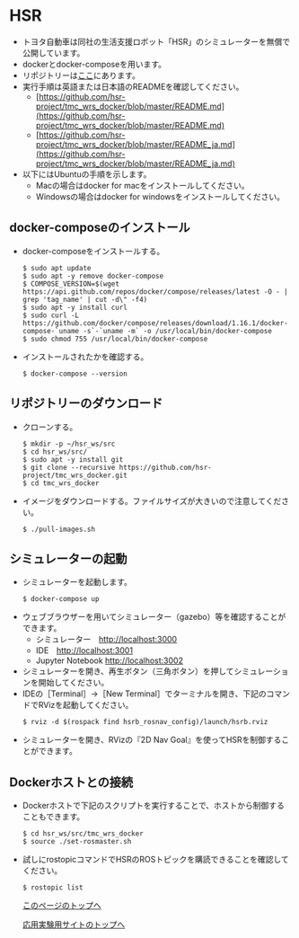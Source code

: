 # HSR
- トヨタ自動車は同社の生活支援ロボット「HSR」のシミュレーターを無償で公開しています。
- dockerとdocker-composeを用います。
- リポジトリーは[ここ](https://github.com/hsr-project/tmc_wrs_docker)にあります。
- 実行手順は英語または日本語のREADMEを確認してください。
  - [https://github.com/hsr-project/tmc_wrs_docker/blob/master/README.md](https://github.com/hsr-project/tmc_wrs_docker/blob/master/README.md)
  - [https://github.com/hsr-project/tmc_wrs_docker/blob/master/README_ja.md](https://github.com/hsr-project/tmc_wrs_docker/blob/master/README_ja.md)
- 以下にはUbuntuの手順を示します。
  - Macの場合はdocker for macをインストールしてください。
  - Windowsの場合はdocker for windowsをインストールしてください。

## docker-composeのインストール
- docker-composeをインストールする。
  ```
  $ sudo apt update
  $ sudo apt -y remove docker-compose
  $ COMPOSE_VERSION=$(wget https://api.github.com/repos/docker/compose/releases/latest -O - | grep 'tag_name' | cut -d\" -f4)
  $ sudo apt -y install curl
  $ sudo curl -L https://github.com/docker/compose/releases/download/1.16.1/docker-compose-`uname -s`-`uname -m` -o /usr/local/bin/docker-compose
  $ sudo chmod 755 /usr/local/bin/docker-compose
  ```
- インストールされたかを確認する。
  ```
  $ docker-compose --version
  ```

## リポジトリーのダウンロード
- クローンする。
  ```
  $ mkdir -p ~/hsr_ws/src
  $ cd hsr_ws/src/
  $ sudo apt -y install git
  $ git clone --recursive https://github.com/hsr-project/tmc_wrs_docker.git
  $ cd tmc_wrs_docker
  ```
- イメージをダウンロードする。ファイルサイズが大きいので注意してください。
  ```
  $ ./pull-images.sh
  ```

## シミュレーターの起動
- シミュレーターを起動します。
  ```
  $ docker-compose up
  ```
- ウェブブラウザーを用いてシミュレーター（gazebo）等を確認することができます。
  - シミュレーター　[http://localhost:3000](http://localhost:3000)
  - IDE　[http://localhost:3001](http://localhost:3001)
  - Jupyter Notebook [http://localhost:3002](http://localhost:3002)
- シミュレーターを開き、再生ボタン（三角ボタン）を押してシミュレーションを開始してください。
- IDEの［Terminal］→［New Terminal］でターミナルを開き、下記のコマンドでRVizを起動してください。
  ```
  $ rviz -d $(rospack find hsrb_rosnav_config)/launch/hsrb.rviz
  ```
- シミュレーターを開き、RVizの『2D Nav Goal』を使ってHSRを制御することができます。

## Dockerホストとの接続
- Dockerホストで下記のスクリプトを実行することで、ホストから制御することもできます。
  ```
  $ cd hsr_ws/src/tmc_wrs_docker
  $ source ./set-rosmaster.sh
  ```
- 試しにrostopicコマンドでHSRのROSトピックを購読できることを確認してください。
  ```
  $ rostopic list
  ```

  [このページのトップへ](#)

  [応用実験用サイトのトップへ](https://stl-apu.github.io/laboratory_experiments/)
